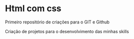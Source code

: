 # Html com css
 Primeiro repositório de criações para o GIT e Github

 Criação de projetos para o desenvolvimento das minhas skills
